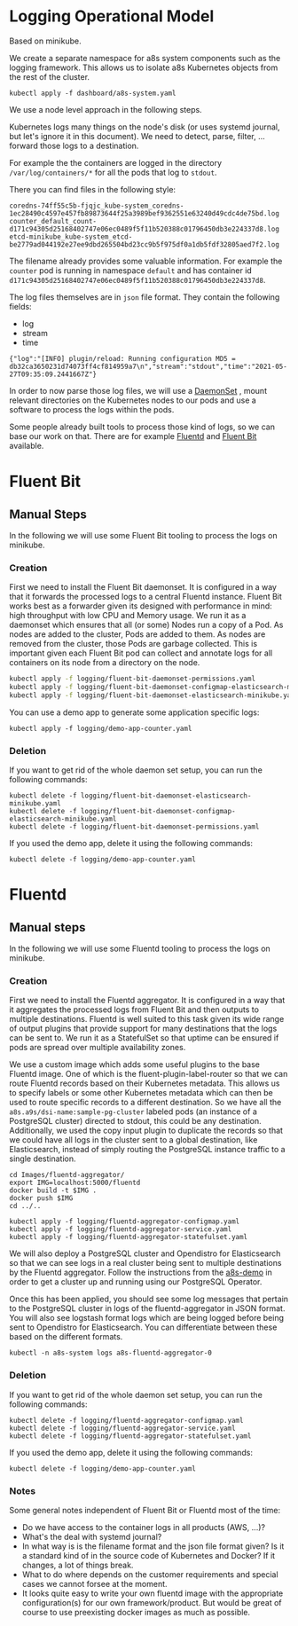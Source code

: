 # Logging Operational Model

Based on minikube.

We create a separate namespace for a8s system components such as
the logging framework. This allows us to isolate a8s Kubernetes objects from
the rest of the cluster.

```shell
kubectl apply -f dashboard/a8s-system.yaml
```

We use a node level approach in the following steps.

Kubernetes logs many things on the node's disk (or uses systemd journal, but
let's ignore it in this document). We need to detect, parse, filter, ... forward
those logs to a destination.

For example the the containers are logged in the directory
`/var/log/containers/*` for all the pods that log to `stdout`.

There you can find files in the following style:

```
coredns-74ff55c5b-fjqjc_kube-system_coredns-1ec28490c4597e457fb89873644f25a3989bef9362551e63240d49cdc4de75bd.log
counter_default_count-d171c94305d25168402747e06ec0489f5f11b520388c01796450db3e224337d8.log
etcd-minikube_kube-system_etcd-be2779ad044192e27ee9dbd265504bd23cc9b5f975df0a1db5fdf32805aed7f2.log
```

The filename already provides some valuable information. For example the
`counter` pod is running in namespace `default` and has container id
`d171c94305d25168402747e06ec0489f5f11b520388c01796450db3e224337d8`.

The log files themselves are in `json` file format. They contain the following
fields:
- log
- stream
- time

```
{"log":"[INFO] plugin/reload: Running configuration MD5 = db32ca3650231d74073ff4cf814959a7\n","stream":"stdout","time":"2021-05-27T09:35:09.2441667Z"}
```

In order to now parse those log files, we will use a
[DaemonSet](https://kubernetes.io/docs/concepts/workloads/controllers/daemonset/)
, mount relevant directories on the Kubernetes nodes to our pods and use a
software to process the logs within the pods.

Some people already built tools to process those kind of logs, so we can base
our work on that. There are for example [Fluentd](https://www.fluentd.org/) and
[Fluent Bit](https://fluentbit.io/) available.

# Fluent Bit

## Manual Steps

In the following we will use some Fluent Bit tooling to process the logs on
minikube.

### Creation

First we need to install the Fluent Bit daemonset.
It is configured in a way that it forwards the processed logs to a central
Fluentd instance. Fluent Bit works best as a forwarder given its designed with
performance in mind: high throughput with low CPU and Memory usage. We run it
as a daemonset which ensures that all (or some) Nodes run a copy of a
Pod. As nodes are added to the cluster, Pods are added to them. As nodes are
removed from the cluster, those Pods are garbage collected. This is important
given each Fluent Bit pod can collect and annotate logs for all containers on
its node from a directory on the node.

```bash
kubectl apply -f logging/fluent-bit-daemonset-permissions.yaml
kubectl apply -f logging/fluent-bit-daemonset-configmap-elasticsearch-minikube.yaml
kubectl apply -f logging/fluent-bit-daemonset-elasticsearch-minikube.yaml
```

You can use a demo app to generate some application specific logs:

```shell
kubectl apply -f logging/demo-app-counter.yaml
```

### Deletion

If you want to get rid of the whole daemon set setup, you can run the following
commands:

```shell
kubectl delete -f logging/fluent-bit-daemonset-elasticsearch-minikube.yaml
kubectl delete -f logging/fluent-bit-daemonset-configmap-elasticsearch-minikube.yaml
kubectl delete -f logging/fluent-bit-daemonset-permissions.yaml
```

If you used the demo app, delete it using the following commands:

```shell
kubectl delete -f logging/demo-app-counter.yaml
```

# Fluentd

## Manual steps

In the following we will use some Fluentd tooling to process the logs on minikube.

### Creation

First we need to install the Fluentd aggregator.
It is configured in a way that it aggregates the processed logs from Fluent Bit
and then outputs to multiple destinations. Fluentd is well suited to this task
given its wide range of output plugins that provide support for many
destinations that the logs can be sent to. We run it as a StatefulSet so that
uptime can be ensured if pods are spread over multiple availability zones.

We use a custom image which adds some useful plugins to the base Fluentd image.
One of which is the fluent-plugin-label-router so that we can route Fluentd
records based on their Kubernetes metadata. This allows us to specify labels or
some other Kubernetes metadata which can then be used to route specific records
to a different destination. So we have all the `a8s.a9s/dsi-name:sample-pg-cluster`
labeled pods (an instance of a PostgreSQL cluster) directed to stdout, this
could be any destination. Additionally, we used the copy input plugin to
duplicate the records so that we could have all logs in the cluster sent to a
global destination, like Elasticsearch, instead of simply routing the
PostgreSQL instance traffic to a single destination.

```shell
cd Images/fluentd-aggregator/
export IMG=localhost:5000/fluentd
docker build -t $IMG .
docker push $IMG
cd ../..
```

```shell
kubectl apply -f logging/fluentd-aggregator-configmap.yaml
kubectl apply -f logging/fluentd-aggregator-service.yaml
kubectl apply -f logging/fluentd-aggregator-statefulset.yaml
```

We will also deploy a PostgreSQL cluster and Opendistro for Elasticsearch so
that we can see logs in a real cluster being sent to multiple destinations by
the Fluentd aggregator. Follow the instructions from the [a8s-demo][a8s-demo]
in order to get a cluster up and running using our PostgreSQL Operator.

Once this has been applied, you should see some log messages that pertain to
the PostgreSQL cluster in logs of the fluentd-aggregator in JSON format. You
will also see logstash format logs which are being logged before being sent to
Opendistro for Elasticsearch. You can differentiate between these based on the
different formats.

```shell
kubectl -n a8s-system logs a8s-fluentd-aggregator-0
```

### Deletion

If you want to get rid of the whole daemon set setup, you can run the following
commands:

```shell
kubectl delete -f logging/fluentd-aggregator-configmap.yaml
kubectl delete -f logging/fluentd-aggregator-service.yaml
kubectl delete -f logging/fluentd-aggregator-statefulset.yaml
```

If you used the demo app, delete it using the following commands:

```shell
kubectl delete -f logging/demo-app-counter.yaml
```

### Notes

Some general notes independent of Fluent Bit or Fluentd most of the time:

- Do we have access to the container logs in all products (AWS, ...)?
- What's the deal with systemd journal?
- In what way is is the filename format and the json file format given? Is it a
  standard kind of in the source code of Kubernetes and Docker? If it changes,
  a lot of things break.
- What to do where depends on the customer requirements and special cases we
  cannot forsee at the moment.
- It looks quite easy to write your own fluentd image with the appropriate
  configuration(s) for our own framework/product. But would be great of course
  to use preexisting docker images as much as possible.

[a8s-demo]: https://github.com/anynines/a8s-demo
